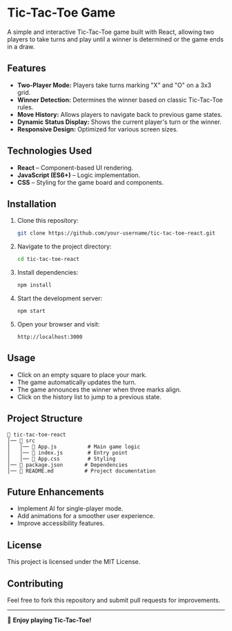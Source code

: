 # Tic-Tac-Toe Game

A simple and interactive Tic-Tac-Toe game built with React, allowing two players to take turns and play until a winner is determined or the game ends in a draw.

## Features

- **Two-Player Mode:** Players take turns marking "X" and "O" on a 3x3 grid.
- **Winner Detection:** Determines the winner based on classic Tic-Tac-Toe rules.
- **Move History:** Allows players to navigate back to previous game states.
- **Dynamic Status Display:** Shows the current player's turn or the winner.
- **Responsive Design:** Optimized for various screen sizes.

## Technologies Used

- **React** – Component-based UI rendering.
- **JavaScript (ES6+)** – Logic implementation.
- **CSS** – Styling for the game board and components.

## Installation

1. Clone this repository:
   ```sh
   git clone https://github.com/your-username/tic-tac-toe-react.git
   ```
2. Navigate to the project directory:
   ```sh
   cd tic-tac-toe-react
   ```
3. Install dependencies:
   ```sh
   npm install
   ```
4. Start the development server:
   ```sh
   npm start
   ```
5. Open your browser and visit:
   ```
   http://localhost:3000
   ```

## Usage

- Click on an empty square to place your mark.
- The game automatically updates the turn.
- The game announces the winner when three marks align.
- Click on the history list to jump to a previous state.

## Project Structure

```
📂 tic-tac-toe-react
│── 📂 src
│   │── 📄 App.js          # Main game logic
│   │── 📄 index.js        # Entry point
│   │── 📄 App.css         # Styling
│── 📄 package.json       # Dependencies
│── 📄 README.md          # Project documentation
```

## Future Enhancements

- Implement AI for single-player mode.
- Add animations for a smoother user experience.
- Improve accessibility features.

## License

This project is licensed under the MIT License.

## Contributing

Feel free to fork this repository and submit pull requests for improvements.

---

🚀 **Enjoy playing Tic-Tac-Toe!**
